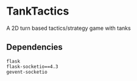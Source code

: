 # TankTactics
 A 2D turn based tactics/strategy game with tanks

## Dependencies
```
flask
flask-socketio==4.3
gevent-socketio
```
